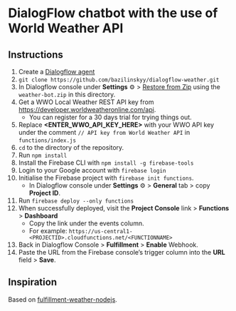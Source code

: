 # DialogFlow chatbot with the use of World Weather API
## Instructions
1. Create a [Dialogflow agent](https://console.dialogflow.com)
2. `git clone https://github.com/bazilinskyy/dialogflow-weather.git`
3. In Dialogflow console under **Settings** ⚙ > [Restore from Zip](https://dialogflow.com/docs/agents#export_and_import) using the `weather-bot.zip` in this directory.
4. Get a WWO Local Weather REST API key from https://developer.worldweatheronline.com/api.
    + You can register for a 30 days trial for trying things out.
5. Replace **<ENTER_WWO_API_KEY_HERE>** with your WWO API key under the comment `// API key from World Weather API` in `functions/index.js`
6. `cd` to the directory of the repository.
7. Run `npm install`
8. Install the Firebase CLI with `npm install -g firebase-tools`
9. Login to your Google account with `firebase login`
10. Initialise the Firebase project with `firebase init functions`.
      + In Dialogflow console under **Settings** ⚙ > **General** tab > copy **Project ID**.
11. Run `firebase deploy --only functions`
12. When successfully deployed, visit the **Project Console** link > **Functions** > **Dashboard**
      + Copy the link under the events column.
      + For example: `https://us-central1-<PROJECTID>.cloudfunctions.net/<FUNCTIONNAME>`
13. Back in Dialogflow Console > **Fulfillment** > **Enable** Webhook.
14. Paste the URL from the Firebase console’s trigger column into the **URL** field > **Save**.

## Inspiration
Based on [fulfillment-weather-nodejs](https://github.com/dialogflow/fulfillment-weather-nodejs).